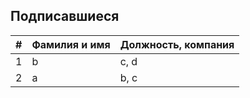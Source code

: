 ## Подписавшиеся

| #    | Фамилия и имя                      |  Должность, компания                    |
|------|------------------------------------|-----------------------------------------|
| 1    | b                                  | c, d                                    |
| 2    | a                                  | b, c                                    |

